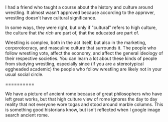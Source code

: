 I had a friend who taught a course about the history and culture around wrestling. It almost wasn't approved because according to the approver, wrestling doesn't have cultural significance.

In some ways, they were right, but only if "cultural" refers to high culture, the culture that *the rich* are part of, that the educated are part of. 

Wrestling is complex, both in the act itself, but also in the marketing, corporotocracy, and masculine culture that surrounds it. The people who follow wrestling vote, affect the economy, and affect the general ideology of their respective societies. You can learn a lot about these kinds of people from studying wrestling, especially since (if you are a stereotypical eggheaded academic) the people who follow wrestling are likely not in your usual social circle.

==========

We have a picture of ancient rome because of great philosophers who have left great works, but that high culture view of rome ignores the day to day reality that not everyone wore togas and stood around marble columns. This is something good historians know, but isn't reflected when I google image search ancient rome.
